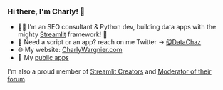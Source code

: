 ### Hi there, I'm Charly! 👋

- 🐍🔥 I’m an SEO consultant & Python dev, building data apps with the mighty [Streamlit](https://streamlit.io/) framework! 🎈
- 📱 Need a script or an app? reach on me Twitter -> [@DataChaz](https://twitter.com/DataChaz) 
- 🌐 My website: [CharlyWargnier.com](https://www.charlywargnier.com/)
- 🚀 My [public apps](https://www.charlywargnier.com/projects)

I'm also a proud member of [Streamlit Creators](https://discuss.streamlit.io/t/introducing-streamlit-creators/6207/3) and [Moderator of their forum](https://discuss.streamlit.io/u/charly_wargnier/summary).
